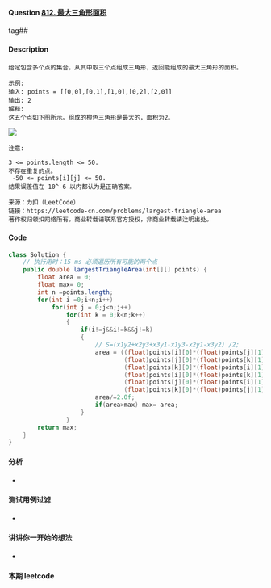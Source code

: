 #### Question [812. 最大三角形面积](https://leetcode-cn.com/problems/largest-triangle-area/)

tag##



#### Description

```
给定包含多个点的集合，从其中取三个点组成三角形，返回能组成的最大三角形的面积。

示例:
输入: points = [[0,0],[0,1],[1,0],[0,2],[2,0]]
输出: 2
解释: 
这五个点如下图所示。组成的橙色三角形是最大的，面积为2。
```

<img src="https://raw.githubusercontent.com/jontyzheng/leetcode-journal/master/2020-12-24-%E6%95%B0%E5%AD%A6-812-%E6%9C%80%E5%A4%A7%E4%B8%89%E8%A7%92%E5%BD%A2%E9%9D%A2%E7%A7%AF/1027.png" zoom="50%">



```
注意:

3 <= points.length <= 50.
不存在重复的点。
 -50 <= points[i][j] <= 50.
结果误差值在 10^-6 以内都认为是正确答案。

来源：力扣（LeetCode）
链接：https://leetcode-cn.com/problems/largest-triangle-area
著作权归领扣网络所有。商业转载请联系官方授权，非商业转载请注明出处。
```









#### Code

```java
class Solution {
    // 执行用时：15 ms 必须遍历所有可能的两个点
    public double largestTriangleArea(int[][] points) {
        float area = 0;
        float max= 0;
        int n =points.length;
        for(int i =0;i<n;i++)
            for(int j = 0;j<n;j++)
                for(int k = 0;k<n;k++)
                {
                    if(i!=j&&i!=k&&j!=k)
                    {
                        // S=(x1y2+x2y3+x3y1-x1y3-x2y1-x3y2) /2;
                        area = ((float)points[i][0]*(float)points[j][1]+
                                (float)points[j][0]*(float)points[k][1]+
                                (float)points[k][0]*(float)points[i][1] - 
                                (float)points[i][0]*(float)points[k][1]-
                                (float)points[j][0]*(float)points[i][1]-
                                (float)points[k][0]*(float)points[j][1]);
                        area/=2.0f;
                        if(area>max) max= area;
                    }
                }
        return max;
    }
}
```







#### 分析

-





#### 测试用例过滤

-





#### 讲讲你一开始的想法

-







#### 本期 leetcode	





